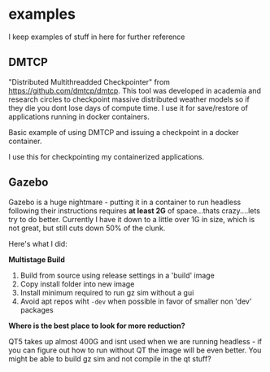 # examples

I keep examples of stuff in here for further reference 


## DMTCP 

"Distributed Multithreadded Checkpointer" from https://github.com/dmtcp/dmtcp. This tool was developed in academia and research circles to checkpoint massive distributed weather models so if they die you dont lose days of compute time. I use it for save/restore of applications running in docker containers. 

Basic example of using DMTCP and issuing a checkpoint in a docker container. 

I use this for checkpointing my containerized applications.

## Gazebo
 
 Gazebo is a huge nightmare - putting it in a container to run headless following their instructions requires **at least 2G** of space...thats crazy....lets try to do better. 
 Currently I have it down to a little over 1G in size, which is not great, but still cuts down 50% of the clunk.

Here's what I did: 

**Multistage Build**
1. Build from source using release settings in a 'build' image 
2. Copy install folder into new image 
3. Install minimum required to run gz sim without a gui 
4. Avoid apt repos wiht `-dev` when possible in favor of smaller non 'dev' packages 


**Where is the best place to look for more reduction?**

QT5 takes up almost 400G and isnt used when we are running headless - if you can figure out how to run without QT the image will be even better. You might be able to build gz sim and not compile in the qt stuff?

